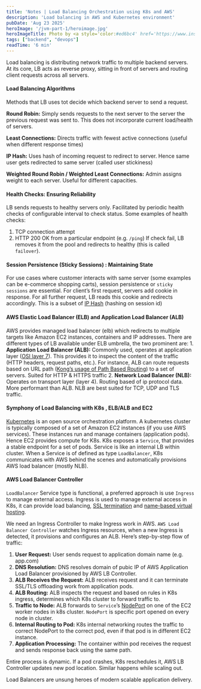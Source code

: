 ```yaml
---
title: 'Notes | Load Balancing Orchestration using K8s and AWS'
description: 'Load balancing in AWS and Kubernetes environment'
pubDate: 'Aug 23 2025'
heroImage: '/jvm-part-1/heroimage.jpg'
heroImageTitle: Photo by <a style='color:#ed6bc4' href='https://www.instagram.com/elrmeann'>Eren</a>
tags: ["backend", "devops"]
readTime: '6 min'
---
```


Load balancing is distributing network traffic to multiple backend servers. At its core, LB acts as reverse proxy, sitting in front of servers and routing client requests across all servers.

#### Load Balancing Algorithms
Methods that LB uses tot decide which backend server to send a request.

**Round Robin:** Simply sends requests to the next server to the server the previous request was sent to. This does not incorporate current load/health of servers.

**Least Connections:** Directs traffic with fewest active connections (useful when different response times)

**IP Hash:** Uses hash of incoming request to redirect to server. Hence same user gets redirected to same server (called user stickiness)

**Weighted Round Robin / Weighted Least Connections:** Admin assigns weight to each server. Useful for different capacities.

#### Health Checks: Ensuring Reliability
LB sends requests to healthy servers only. Facilitated by periodic health checks of configurable interval to check status. Some examples of health checks:
1. TCP connection attempt
2. HTTP 200 OK from a particular endpoint (e.g. `/ping`)
If check fail, LB removes it from the pool and redirects to healthy (this is called `failover`). 

#### Session Persistence (Sticky Sessions) : Maintaining State
For use cases where customer interacts with same server (some examples can be e-commerce shopping carts), session persistence or `sticky sessions` are essential. For client’s first request, servers add cookie in response. For all further request, LB reads this cookie and redirects accordingly. This is a subset of [IP Hash](#-Load-Balancing-Algorithms) (hashing on session id)

#### AWS Elastic Load Balancer (ELB) and Application Load Balancer (ALB)
AWS provides managed load balancer (elb) which redirects to multiple targets like Amazon EC2 instances, containers and IP addresses.
There are different types of LB available under ELB umbrella, the two prominent are:
	1. **Application Load Balancer (ALB):** Commonly used, operates at application layer ([OSI layer 7](https://www.techtarget.com/searchnetworking/definition/OSI#:~:text=Layer%207.%20The%20application%20layer)). This provides it to inspect the content of the traffic (HTTP headers, request paths, etc.). For instance, ALB can route requests based on URL path ([Kong’s usage of Path Based Routing](https://discuss.konghq.com/t/kong-ingress-controller-and-path-base-routing/1944)) to a set of servers. Suited for HTTP & HTTPS traffic
	2. **Network Load Balancer (NLB):** Operates on transport layer (layer 4). Routing based of ip protocol data. More performant than ALB. NLB are best suited for TCP, UDP and TLS traffic. 

#### Symphony of Load Balancing with K8s , ELB/ALB and EC2
[Kubernetes]([https://kubernetes.io](https://kubernetes.io/)) is an open source orchestration platform. A kubernetes cluster is typically composed of a set of Amazon EC2 instances (if you use AWS services). These instances run and manage containers (application pods). Hence EC2 provides compute for K8s.
K8s exposes a `Service`, that provides a stable endpoint for a set of pods. Service is like an internal LB within cluster. When a Service is of defined as type `LoadBalancer`, K8s communicates with AWS behind the scenes and automatically provisions AWS load balancer (mostly NLB).

#### AWS Load Balancer Controller
`LoadBalancer` Service type is functional, a preferred approach is use `Ingress` to manage external access. Ingress is used to manage external access in K8s, it can provide load balancing, [SSL termination](https://www.f5.com/glossary/ssl-termination) and [name-based virtual hosting](https://www.accuwebhosting.com/discussion/forum/peer-support/how-to-s/linux-vps/35767-difference-between-name-based-and-ip-based-virtual-hosting).

We need an Ingress Controller to make Ingress work in AWS. `AWS Load Balancer Controller` watches Ingress resources, when a new Ingress is detected, it provisions and configures an ALB.
Here’s step-by-step flow of traffic:
1. **User Request:** User sends request to application domain name (e.g. app.com)
2. **DNS Resolution:** DNS resolves domain of pubic IP of AWS Application Load Balancer provisioned by AWS LB Controller.
3. **ALB Receives the Request:** ALB receives request and it can terminate SSL/TLS offloading work from application pods.
4. **ALB Routing:** ALB inspects the request and based on rules in K8s ingress, determines which K8s cluster to forward traffic to.
5. **Traffic to Node:** ALB forwards to `Service`’s [NodePort](https://kubernetes.io/docs/concepts/services-networking/service/#type-nodeport) on one of the EC2 worker nodes in k8s cluster. `NodePort` is specific port opened on every node in cluster.
6. **Internal Routing to Pod:** K8s internal networking routes the traffic to correct NodePort to the correct pod, even if that pod is in different EC2 instance.
7. **Application Processing:** The container within pod receives the request and sends response back using the same path.

Entire process is dynamic. If a pod crashes, K8s reschedules it, AWS LB Controller updates new pod location. Similar happens while scaling out.

Load Balancers are unsung heroes of modern scalable application delivery. 
